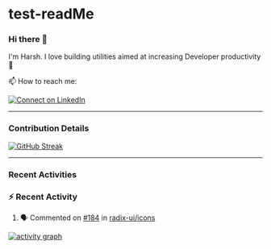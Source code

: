 # test-readMe

### Hi there 👋

I'm Harsh. I love building utilities aimed at increasing Developer productivity :raised_hands: 

<!-- 🔭 I’m currently working on [MEVN-CLI](https://github.com/madlabsinc/mevn-cli) -->

📫 How to reach me:

 [![Connect on LinkedIn](https://img.shields.io/badge/--linkedin?label=LinkedIn&logo=LinkedIn&style=social)](https://www.linkedin.com/in/harsh-r-594195200/)

---

### Contribution Details

[![GitHub Streak](https://streak-stats.demolab.com?user=hackerHarsh-77)](https://git.io/streak-stats)

---

### Recent Activities
### :zap: Recent Activity

<!--START_SECTION:activity-->
1. 🗣 Commented on [#184](https://github.com/radix-ui/icons/pull/184#issuecomment-2440003101) in [radix-ui/icons](https://github.com/radix-ui/icons)
<!--END_SECTION:activity-->


[![activity graph](https://github-readme-activity-graph.vercel.app/graph?username=hackerHarsh-77&theme=github-dark-dimmed&custom_title=Harsh%20Activity%20Graph&hide_border=true)](https://github.com/hcakerHarsh-77/github-readme-activity-graph)
<!--

Here are some ideas to get you started:

- 🌱 I’m currently learning ...
- 👯 I’m looking to collaborate on ...
- 🤔 I’m looking for help with ...
- 💬 Ask me about ...
- 😄 Pronouns: ...
- ⚡ Fun fact: ...
-->
